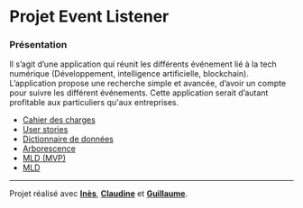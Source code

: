 # Projet Event Listener

### Présentation
Il s’agit d’une application qui réunit les différents événement lié à la tech
numérique (Développement, intelligence artificielle, blockchain).
L’application propose une recherche simple et avancée, d’avoir un compte
pour suivre les différent événements.
Cette application serait d’autant profitable aux particuliers qu&#39;aux
entreprises.

- <a href="docs/CDC.md" target="_blank">Cahier des charges</a>
- <a href="docs/User_Stories.md" target="_blank">User stories</a>
- <a href="docs/DD.md" target="_blank">Dictionnaire de données</a>
- <a href="docs/Arborescence.png" target="_blank">Arborescence</a>
- <a href="docs/MLD-mvp.png" target="_blank">MLD (MVP)</a>
- <a href="docs/MLD-done.png" target="_blank">MLD</a>

___
Projet réalisé avec __[Inès](https://github.com/Daenerys95)__, __[Claudine](https://github.com/Nanouchkaya)__ et __[Guillaume](https://github.com/JoK3R59)__.
